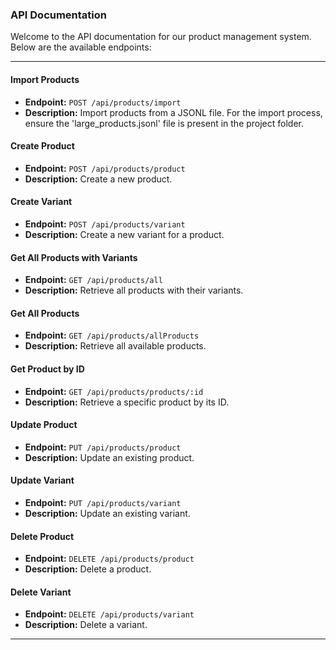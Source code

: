 ### API Documentation

Welcome to the API documentation for our product management system. Below are the available endpoints:

---

#### Import Products

- **Endpoint:** `POST /api/products/import`
- **Description:** Import products from a JSONL file. For the import process, ensure the 'large_products.jsonl' file is present in the project folder.

#### Create Product

- **Endpoint:** `POST /api/products/product`
- **Description:** Create a new product.

#### Create Variant

- **Endpoint:** `POST /api/products/variant`
- **Description:** Create a new variant for a product.

#### Get All Products with Variants

- **Endpoint:** `GET /api/products/all`
- **Description:** Retrieve all products with their variants.

#### Get All Products

- **Endpoint:** `GET /api/products/allProducts`
- **Description:** Retrieve all available products.

#### Get Product by ID

- **Endpoint:** `GET /api/products/products/:id`
- **Description:** Retrieve a specific product by its ID.

#### Update Product

- **Endpoint:** `PUT /api/products/product`
- **Description:** Update an existing product.

#### Update Variant

- **Endpoint:** `PUT /api/products/variant`
- **Description:** Update an existing variant.

#### Delete Product

- **Endpoint:** `DELETE /api/products/product`
- **Description:** Delete a product.

#### Delete Variant

- **Endpoint:** `DELETE /api/products/variant`
- **Description:** Delete a variant.

---
